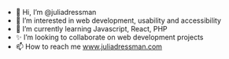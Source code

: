 - 👋 Hi, I’m @juliadressman
- 👀 I’m interested in web development, usability and accessibility
- 🌱 I’m currently learning Javascript, React, PHP
- ✨ I’m looking to collaborate on web development projects
- 📫 How to reach me www.juliadressman.com
<!---
juliadressman/juliadressman is a 💞️ special ✨ repository because its `README.md` (this file) appears on your GitHub profile.
You can click the Preview link to take a look at your changes.
--->
